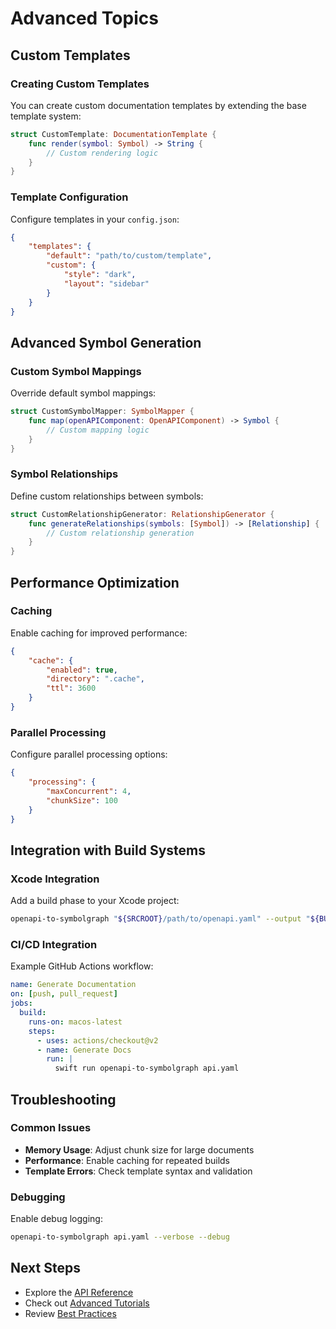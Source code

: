 # Advanced Topics

## Custom Templates

### Creating Custom Templates
You can create custom documentation templates by extending the base template system:

```swift
struct CustomTemplate: DocumentationTemplate {
    func render(symbol: Symbol) -> String {
        // Custom rendering logic
    }
}
```

### Template Configuration
Configure templates in your `config.json`:

```json
{
    "templates": {
        "default": "path/to/custom/template",
        "custom": {
            "style": "dark",
            "layout": "sidebar"
        }
    }
}
```

## Advanced Symbol Generation

### Custom Symbol Mappings
Override default symbol mappings:

```swift
struct CustomSymbolMapper: SymbolMapper {
    func map(openAPIComponent: OpenAPIComponent) -> Symbol {
        // Custom mapping logic
    }
}
```

### Symbol Relationships
Define custom relationships between symbols:

```swift
struct CustomRelationshipGenerator: RelationshipGenerator {
    func generateRelationships(symbols: [Symbol]) -> [Relationship] {
        // Custom relationship generation
    }
}
```

## Performance Optimization

### Caching
Enable caching for improved performance:

```json
{
    "cache": {
        "enabled": true,
        "directory": ".cache",
        "ttl": 3600
    }
}
```

### Parallel Processing
Configure parallel processing options:

```json
{
    "processing": {
        "maxConcurrent": 4,
        "chunkSize": 100
    }
}
```

## Integration with Build Systems

### Xcode Integration
Add a build phase to your Xcode project:

```bash
openapi-to-symbolgraph "${SRCROOT}/path/to/openapi.yaml" --output "${BUILT_PRODUCTS_DIR}/Documentation"
```

### CI/CD Integration
Example GitHub Actions workflow:

```yaml
name: Generate Documentation
on: [push, pull_request]
jobs:
  build:
    runs-on: macos-latest
    steps:
      - uses: actions/checkout@v2
      - name: Generate Docs
        run: |
          swift run openapi-to-symbolgraph api.yaml
```

## Troubleshooting

### Common Issues
- **Memory Usage**: Adjust chunk size for large documents
- **Performance**: Enable caching for repeated builds
- **Template Errors**: Check template syntax and validation

### Debugging
Enable debug logging:

```bash
openapi-to-symbolgraph api.yaml --verbose --debug
```

## Next Steps
- Explore the [API Reference](APIReference.md)
- Check out [Advanced Tutorials](Tutorial2.md)
- Review [Best Practices](../Reference/BestPractices.md) 
